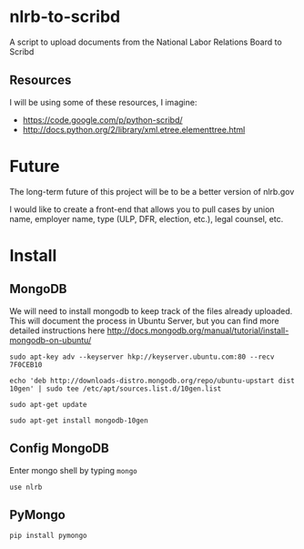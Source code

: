 nlrb-to-scribd
==============

A script to upload documents from the National Labor Relations Board to Scribd

Resources
---------
I will be using some of these resources, I imagine:
* https://code.google.com/p/python-scribd/
* http://docs.python.org/2/library/xml.etree.elementtree.html

Future
======
The long-term future of this project will be to be a better version of nlrb.gov

I would like to create a front-end that allows you to pull cases by union name, employer name, type (ULP, DFR, election, etc.), legal counsel, etc.


Install
=======

MongoDB
-------
We will need to install mongodb to keep track of the files already uploaded.  This will document the process in Ubuntu Server, but you can find more detailed instructions here http://docs.mongodb.org/manual/tutorial/install-mongodb-on-ubuntu/
```
sudo apt-key adv --keyserver hkp://keyserver.ubuntu.com:80 --recv 7F0CEB10

echo 'deb http://downloads-distro.mongodb.org/repo/ubuntu-upstart dist 10gen' | sudo tee /etc/apt/sources.list.d/10gen.list

sudo apt-get update

sudo apt-get install mongodb-10gen
```

Config MongoDB
--------------
Enter mongo shell by typing ```mongo```

```use nlrb```

PyMongo
-------
```
pip install pymongo
```

